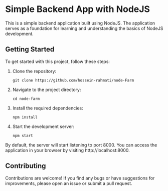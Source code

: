# Simple Backend App with NodeJS

This is a simple backend application built using NodeJS. The application serves as a foundation for learning and understanding the basics of NodeJS development.

## Getting Started

To get started with this project, follow these steps:

1. Clone the repository:

   ```
   git clone https://github.com/hossein-rahmati/node-Farm
   ```

2. Navigate to the project directory:

   ```
   cd node-farm
   ```

3. Install the required dependencies:

   ```
   npm install
   ```

4. Start the development server:
   ```
   npm start
   ```

By default, the server will start listening to port 8000. You can access the application in your browser by visiting http://localhost:8000.

## Contributing

Contributions are welcome! If you find any bugs or have suggestions for improvements, please open an issue or submit a pull request.
